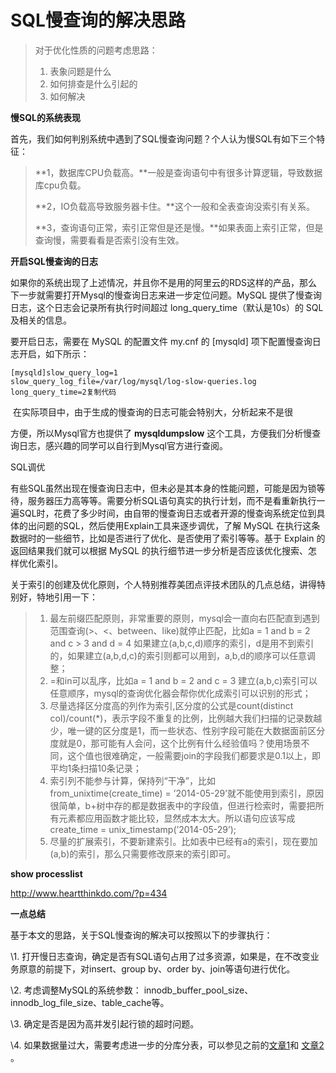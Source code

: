 # SQL慢查询的解决思路



> 对于优化性质的问题考虑思路：
>
> 1. 表象问题是什么
> 2. 如何排查是什么引起的
> 3. 如何解决



**慢SQL的系统表现**



首先，我们如何判别系统中遇到了SQL慢查询问题？个人认为慢SQL有如下三个特征：



> **1，数据库CPU负载高。**一般是查询语句中有很多计算逻辑，导致数据库cpu负载。
>
> **2，IO负载高导致服务器卡住。**这个一般和全表查询没索引有关系。
>
> **3，查询语句正常，索引正常但是还是慢。**如果表面上索引正常，但是查询慢，需要看看是否索引没有生效。



**开启SQL慢查询的日志**



如果你的系统出现了上述情况，并且你不是用的阿里云的RDS这样的产品，那么下一步就需要打开Mysql的慢查询日志来进一步定位问题。MySQL 提供了慢查询日志，这个日志会记录所有执行时间超过 long_query_time（默认是10s）的 SQL 及相关的信息。

要开启日志，需要在 MySQL 的配置文件 my.cnf 的 [mysqld] 项下配置慢查询日志开启，如下所示：

```
[mysqld]slow_query_log=1
slow_query_log_file=/var/log/mysql/log-slow-queries.log
long_query_time=2复制代码
```

​        在实际项目中，由于生成的慢查询的日志可能会特别大，分析起来不是很

方便，所以Mysql官方也提供了 **mysqldumpslow** 这个工具，方便我们分析慢查询日志，感兴趣的同学可以自行到Mysql官方进行查阅。

SQL调优

​        有些SQL虽然出现在慢查询日志中，但未必是其本身的性能问题，可能是因为锁等待，服务器压力高等等。需要分析SQL语句真实的执行计划，而不是看重新执行一遍SQL时，花费了多少时间，由自带的慢查询日志或者开源的慢查询系统定位到具体的出问题的SQL，然后使用Explain工具来逐步调优，了解 MySQL 在执行这条数据时的一些细节，比如是否进行了优化、是否使用了索引等等。基于 Explain 的返回结果我们就可以根据 MySQL 的执行细节进一步分析是否应该优化搜索、怎样优化索引。



关于索引的创建及优化原则，个人特别推荐美团点评技术团队的几点总结，讲得特别好，特地引用一下：

> 1. 最左前缀匹配原则，非常重要的原则，mysql会一直向右匹配直到遇到范围查询(>、<、between、like)就停止匹配，比如a = 1 and b = 2 and c > 3 and d = 4 如果建立(a,b,c,d)顺序的索引，d是用不到索引的，如果建立(a,b,d,c)的索引则都可以用到，a,b,d的顺序可以任意调整；
> 2. =和in可以乱序，比如a = 1 and b = 2 and c = 3 建立(a,b,c)索引可以任意顺序，mysql的查询优化器会帮你优化成索引可以识别的形式；
> 3. 尽量选择区分度高的列作为索引,区分度的公式是count(distinct col)/count(*)，表示字段不重复的比例，比例越大我们扫描的记录数越少，唯一键的区分度是1，而一些状态、性别字段可能在大数据面前区分度就是0，那可能有人会问，这个比例有什么经验值吗？使用场景不同，这个值也很难确定，一般需要join的字段我们都要求是0.1以上，即平均1条扫描10条记录；
> 4. 索引列不能参与计算，保持列“干净”，比如from_unixtime(create_time) = ’2014-05-29’就不能使用到索引，原因很简单，b+树中存的都是数据表中的字段值，但进行检索时，需要把所有元素都应用函数才能比较，显然成本太大。所以语句应该写成create_time = unix_timestamp(’2014-05-29’);
> 5. 尽量的扩展索引，不要新建索引。比如表中已经有a的索引，现在要加(a,b)的索引，那么只需要修改原来的索引即可。



**show processlist**

http://www.heartthinkdo.com/?p=434



**一点总结**



基于本文的思路，关于SQL慢查询的解决可以按照以下的步骤执行：



\1. 打开慢日志查询，确定是否有SQL语句占用了过多资源，如果是，在不改变业务原意的前提下，对insert、group by、order by、join等语句进行优化。

\2. 考虑调整MySQL的系统参数： innodb_buffer_pool_size、innodb_log_file_size、table_cache等。

\3. 确定是否是因为高并发引起行锁的超时问题。

\4. 如果数据量过大，需要考虑进一步的分库分表，可以参见之前的[文章1](http://mp.weixin.qq.com/s?__biz=MzI3OTUwMjM4MA==&mid=2247483828&idx=1&sn=2f08dd3681177f1e585ad1078f7bf37a&chksm=eb478af7dc3003e173c52358c1751e68f5f9abf35fbd16ff02769d0c3e9f82fe1f81d48b3a36&scene=21#wechat_redirect)和 [文章2](http://mp.weixin.qq.com/s?__biz=MzI3OTUwMjM4MA==&mid=2247483658&idx=1&sn=eb57c337ae929c468cc72d8ca673fd73&chksm=eb478a49dc30035ff6c9580bebcd64f383fd56d9cbe7b80a9253cfdad52d941ba460e8dfc95e&scene=21#wechat_redirect) 。



